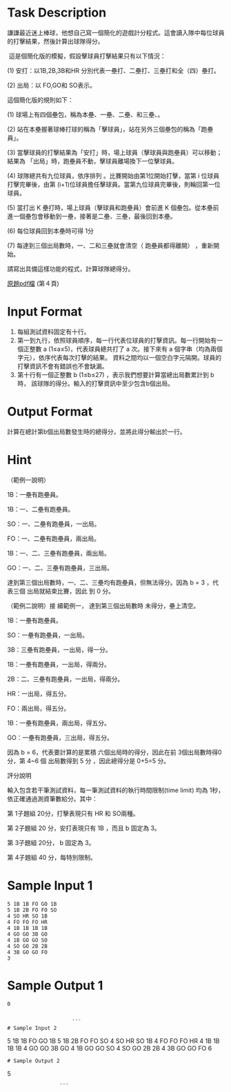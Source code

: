 # Task Description
謙謙最近迷上棒球，他想自己寫一個簡化的遊戲計分程式。這會讀入隊中每位球員的打擊結果，然後計算出球隊得分。

 這是個簡化版的模擬，假設擊球員打擊結果只有以下情況：

(1) 安打：以1B,2B,3B和HR 分別代表一壘打、二壘打、三壘打和全（四）壘打。

(2) 出局：以 FO,GO和 SO表示。

這個簡化版的規則如下：

(1) 球場上有四個壘包，稱為本壘、一壘、二壘、和三壘、。

(2) 站在本壘握著球棒打球的稱為「擊球員」，站在另外三個壘包的稱為「跑壘員」。

(3) 當擊球員的打擊結果為「安打」時，場上球員（擊球員與跑壘員）可以移動；結果為 「出局」時，跑壘員不動，擊球員離場換下一位擊球員。

(4) 球隊總共有九位球員，依序排列 。比賽開始由第1位開始打擊，當第 i 位球員打擊完畢後，由第 (i+1)位球員擔任擊球員。當第九位球員完畢後，則輪回第一位球員。

(5) 當打出 K 壘打時，場上球員（擊球員和跑壘員）會前進 K 個壘包。從本壘前進一個壘包會移動到一壘，接著是二壘、三壘，最後回到本壘。

(6) 每位球員回到本壘時可得 1分

(7) 每達到三個出局數時，一、二和三壘就會清空（ 跑壘員都得離開） ，重新開始。

請寫出具備這樣功能的程式，計算球隊總得分。

[原題pdf檔](../docs.google.com/viewer_a_v_pid_sites_srcid_ZGVmYXVsdGRvbWFpbnx6c2dpdGl0aXR8Z3g6NTRkNzUxYTBkMmNjYTZmOA) (第４頁)
# Input Format
1. 每組測試資料固定有十行。
2. 第一到九行，依照球員順序，每一行代表位球員的打擊資訊。每一行開始有一個正整數 a (1≤a≤5)，代表球員總共打了 a 次。接下來有 a 個字串（均為兩個字元），依序代表每次打擊的結果。 資料之間均以一個空白字元隔開。球員的打擊資訊不會有錯誤也不會缺漏。
3. 第十行有一個正整數 b (1≤b≤27) ，表示我們想要計算當總出局數累計到 b 時， 該球隊的得分。輸入的打擊資訊中至少包含b個出局。
# Output Format
計算在總計第b個出局數發生時的總得分，並將此得分輸出於一行。
# Hint
（範例一說明）

1B：一壘有跑壘員。

1B：一、二壘有跑壘員。

SO：一、二壘有跑壘員，一出局。

FO：一、二壘有跑壘員，兩出局。

1B：一、二、三壘有跑壘員，兩出局。

GO：一、二、三壘有跑壘員，三出局。

達到第三個出局數時，一、二、三壘均有跑壘員，但無法得分。因為 b = 3 ，代表三個 出局就結束比賽，因此 到 0 分。

（範例二說明）接 續範例一， 達到第三個出局數時 未得分，壘上清空。

1B：一壘有跑壘員。

SO：一壘有跑壘員，一出局。

3B：三壘有跑壘員，一出局，得一分。

1B：一壘有跑壘員，一出局，得兩分。

2B：二、三壘有跑壘員，一出局，得兩分。

HR：一出局，得五分。

FO：兩出局，得五分。

1B：一壘有跑壘員，兩出局，得五分。

GO：一壘有跑壘員，三出局，得五分。

因為 b = 6，代表要計算的是累積 六個出局時的得分，因此在前 3個出局數時得0分，第 4\~6 個 出局數得到 5 分 ，因此總得分是 0+5=5 分。

評分說明

輸入包含若干筆測試資料，每一筆測試資料的執行時間限制(time limit) 均為 1秒，依正確通過測資筆數給分。其中：

第 1子題組 20分，打擊表現只有 HR 和 SO兩種。

第 2子題組 20 分，安打表現只有 1B ，而且 b 固定為 3。

第 3子題組 20分， b 固定為 3。

第 4子題組 40 分，每特別限制。
# Sample Input 1
```
5 1B 1B FO GO 1B
5 1B 2B FO FO SO
4 SO HR SO 1B
4 FO FO FO HR
4 1B 1B 1B 1B
4 GO GO 3B GO
4 1B GO GO SO
4 SO GO 2B 2B
4 3B GO GO FO
3

```
# Sample Output 1
```
0


                     ```
# Sample Input 2
```
5 1B 1B FO GO 1B
5 1B 2B FO FO SO
4 SO HR SO 1B
4 FO FO FO HR
4 1B 1B 1B 1B
4 GO GO 3B GO
4 1B GO GO SO
4 SO GO 2B 2B
4 3B GO GO FO
6

```
# Sample Output 2
```
5


                     ```

